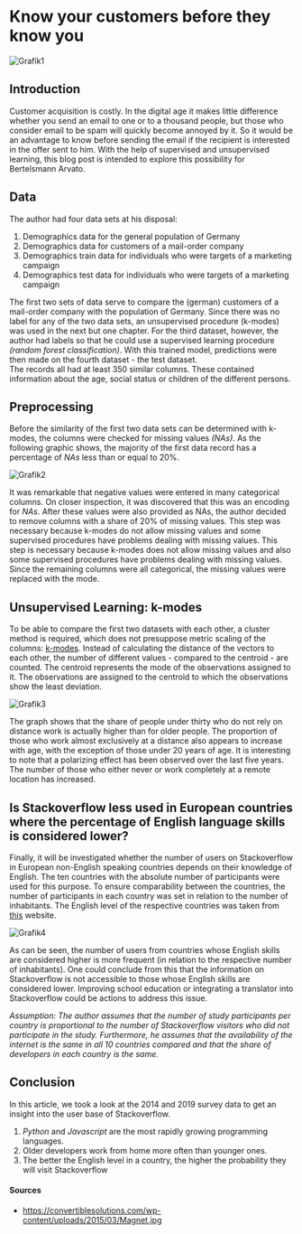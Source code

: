 # Know your customers before they know you
![Grafik1](https://i.imgur.com/cpbk9DL.png)

## Introduction
Customer acquisition is costly. In the digital age it makes little difference whether you send an email to one or to a thousand people, but those who consider email to be spam will quickly become annoyed by it. So it would be an advantage to know before sending the email if the recipient is interested in the offer sent to him. With the help of supervised and unsupervised learning, this blog post is intended to explore this possibility for Bertelsmann Arvato.

## Data
The author had four data sets at his disposal:
1. Demographics data for the general population of Germany
2. Demographics data for customers of a mail-order company
3. Demographics train data for individuals who were targets of a marketing campaign
4. Demographics test data for individuals who were targets of a marketing campaign

The first two sets of data serve to compare the (german) customers of a mail-order company with the population of Germany. Since there was no label for any of the two data sets, an unsupervised procedure (k-modes) was used in the next but one chapter. For the third dataset, however, the author had labels so that he could use a supervised learning procedure *(random forest classification)*. With this trained model, predictions were then made on the fourth dataset - the test dataset.  
The records all had at least 350 similar columns. These contained information about the age, social status or children of the different persons.

## Preprocessing
Before the similarity of the first two data sets can be determined with k-modes, the columns were checked for missing values *(NAs)*. As the following graphic shows, the majority of the first data record has a percentage of *NAs* less than or equal to 20%. 

![Grafik2](https://i.imgur.com/XG4QP2z.png)  

It was remarkable that negative values were entered in many categorical columns. On closer inspection, it was discovered that this was an encoding for *NAs*. After these values were also provided as NAs, the author decided to remove columns with a share of 20% of missing values. This step was necessary because k-modes do not allow missing values and some supervised procedures have problems dealing with missing values. This step is necessary because k-modes does not allow missing values and also some supervised procedures have problems dealing with missing values. Since the remaining columns were all categorical, the missing values were replaced with the mode.

## Unsupervised Learning: k-modes
To be able to compare the first two datasets with each other, a cluster method is required, which does not presuppose metric scaling of the columns: [k-modes](https://github.com/nicodv/kmodes). Instead of calculating the distance of the vectors to each other, the number of different values - compared to the centroid - are counted. The centroid represents the mode of the observations assigned to it. The observations are assigned to the centroid to which the observations show the least deviation. 

![Grafik3](https://i.imgur.com/PEmxnpt.png)  

The graph shows that the share of people under thirty who do not rely on distance work is actually higher than for older people. The proportion of those who work almost exclusively at a distance also appears to increase with age, with the exception of those under 20 years of age. It is interesting to note that a polarizing effect has been observed over the last five years. The number of those who either never or work completely at a remote location has increased.   

## Is Stackoverflow less used in European countries where the percentage of English language skills is considered lower?
Finally, it will be investigated whether the number of users on Stackoverflow in European non-English speaking countries depends on their knowledge of English. The ten countries with the absolute number of participants were used for this purpose. To ensure comparability between the countries, the number of participants in each country was set in relation to the number of inhabitants. The English level of the respective countries was taken from [this](https://www.ef.com/wwen/epi/) website.  

![Grafik4](https://i.imgur.com/uB1ZCz3.png)  

As can be seen, the number of users from countries whose English skills are considered higher is more frequent (in relation to the respective number of inhabitants). One could conclude from this that the information on Stackoverflow is not accessible to those whose English skills are considered lower. Improving school education or integrating a translator into Stackoverflow could be actions to address this issue.   

*Assumption: The author assumes that the number of study participants per country is proportional to the number of Stackoverflow visitors who did not participate in the study. Furthermore, he assumes that the availability of the internet is the same in all 10 countries compared and that the share of developers in each country is the same.*


## Conclusion
In this article, we took a look at the 2014 and 2019 survey data to get an insight into the user base of Stackoverflow. 

1. *Python* and *Javascript* are the most rapidly growing programming languages.
2. Older developers work from home more often than younger ones.
3. The better the English level in a country, the higher the probability they will visit Stackoverflow


#### Sources
- https://convertiblesolutions.com/wp-content/uploads/2015/03/Magnet.jpg
